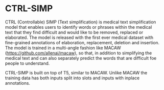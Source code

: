 # CTRL-SIMP

CTRL (Controllable) SIMP (Text simplification) is medical text simplification model that enables users to identify words or phrases within the medical text that they find difficult and would like to be removed, replaced or elaborated. The model is released with the first ever medical dataset with fine-grained annotations of elaboration, replacement, deletion and insertion. The model is trained in a multi-angle fashion like MACAW (https://github.com/allenai/macaw), so that, in addition to simplifying the medical text and can also separately predict the words that are difficult foe people to understand. 

CTRL-SIMP is built on top of T5, similar to MACAW. Unlike MACAW the training data has both inputs split into slots and inputs with inplace annotations.
